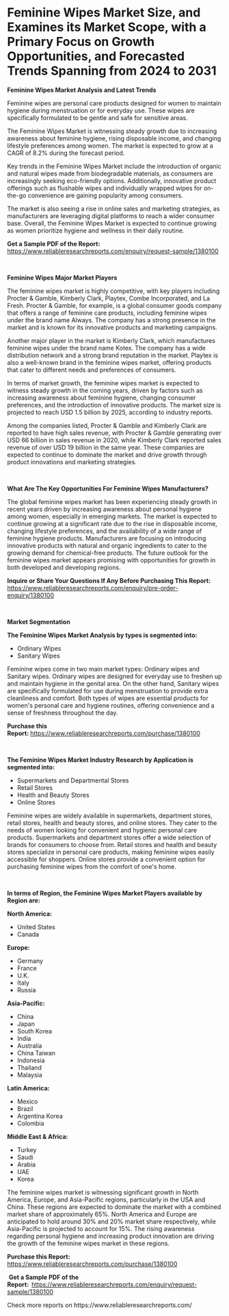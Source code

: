 <p><h1>Feminine Wipes Market Size, and Examines its Market Scope, with a Primary Focus on Growth Opportunities, and Forecasted Trends Spanning from 2024 to 2031</h1></p><p><strong>Feminine Wipes Market Analysis and Latest Trends</strong></p>
<p><p>Feminine wipes are personal care products designed for women to maintain hygiene during menstruation or for everyday use. These wipes are specifically formulated to be gentle and safe for sensitive areas.</p><p>The Feminine Wipes Market is witnessing steady growth due to increasing awareness about feminine hygiene, rising disposable income, and changing lifestyle preferences among women. The market is expected to grow at a CAGR of 8.2% during the forecast period.</p><p>Key trends in the Feminine Wipes Market include the introduction of organic and natural wipes made from biodegradable materials, as consumers are increasingly seeking eco-friendly options. Additionally, innovative product offerings such as flushable wipes and individually wrapped wipes for on-the-go convenience are gaining popularity among consumers.</p><p>The market is also seeing a rise in online sales and marketing strategies, as manufacturers are leveraging digital platforms to reach a wider consumer base. Overall, the Feminine Wipes Market is expected to continue growing as women prioritize hygiene and wellness in their daily routine.</p></p>
<p><strong>Get a Sample PDF of the Report:&nbsp;</strong> <a href="https://www.reliableresearchreports.com/enquiry/request-sample/1380100">https://www.reliableresearchreports.com/enquiry/request-sample/1380100</a></p>
<p>&nbsp;</p>
<p><strong>Feminine Wipes Major Market Players</strong></p>
<p><p>The feminine wipes market is highly competitive, with key players including Procter & Gamble, Kimberly Clark, Playtex, Combe Incorporated, and La Fresh. Procter & Gamble, for example, is a global consumer goods company that offers a range of feminine care products, including feminine wipes under the brand name Always. The company has a strong presence in the market and is known for its innovative products and marketing campaigns.</p><p>Another major player in the market is Kimberly Clark, which manufactures feminine wipes under the brand name Kotex. The company has a wide distribution network and a strong brand reputation in the market. Playtex is also a well-known brand in the feminine wipes market, offering products that cater to different needs and preferences of consumers.</p><p>In terms of market growth, the feminine wipes market is expected to witness steady growth in the coming years, driven by factors such as increasing awareness about feminine hygiene, changing consumer preferences, and the introduction of innovative products. The market size is projected to reach USD 1.5 billion by 2025, according to industry reports.</p><p>Among the companies listed, Procter & Gamble and Kimberly Clark are reported to have high sales revenue, with Procter & Gamble generating over USD 66 billion in sales revenue in 2020, while Kimberly Clark reported sales revenue of over USD 19 billion in the same year. These companies are expected to continue to dominate the market and drive growth through product innovations and marketing strategies.</p></p>
<p>&nbsp;</p>
<p><strong>What Are The Key Opportunities For Feminine Wipes Manufacturers?</strong></p>
<p><p>The global feminine wipes market has been experiencing steady growth in recent years driven by increasing awareness about personal hygiene among women, especially in emerging markets. The market is expected to continue growing at a significant rate due to the rise in disposable income, changing lifestyle preferences, and the availability of a wide range of feminine hygiene products. Manufacturers are focusing on introducing innovative products with natural and organic ingredients to cater to the growing demand for chemical-free products. The future outlook for the feminine wipes market appears promising with opportunities for growth in both developed and developing regions.</p></p>
<p><strong>Inquire or Share Your Questions If Any Before Purchasing This Report:</strong> <a href="https://www.reliableresearchreports.com/enquiry/pre-order-enquiry/1380100">https://www.reliableresearchreports.com/enquiry/pre-order-enquiry/1380100</a></p>
<p>&nbsp;</p>
<p><strong>Market Segmentation</strong></p>
<p><strong>The Feminine Wipes Market Analysis by types is segmented into:</strong></p>
<p><ul><li>Ordinary Wipes</li><li>Sanitary Wipes</li></ul></p>
<p><p>Feminine wipes come in two main market types: Ordinary wipes and Sanitary wipes. Ordinary wipes are designed for everyday use to freshen up and maintain hygiene in the genital area. On the other hand, Sanitary wipes are specifically formulated for use during menstruation to provide extra cleanliness and comfort. Both types of wipes are essential products for women's personal care and hygiene routines, offering convenience and a sense of freshness throughout the day.</p></p>
<p><strong>Purchase this Report:&nbsp;</strong><a href="https://www.reliableresearchreports.com/purchase/1380100">https://www.reliableresearchreports.com/purchase/1380100</a></p>
<p>&nbsp;</p>
<p><strong>The Feminine Wipes Market Industry Research by Application is segmented into:</strong></p>
<p><ul><li>Supermarkets and Departmental Stores</li><li>Retail Stores</li><li>Health and Beauty Stores</li><li>Online Stores</li></ul></p>
<p><p>Feminine wipes are widely available in supermarkets, department stores, retail stores, health and beauty stores, and online stores. They cater to the needs of women looking for convenient and hygienic personal care products. Supermarkets and department stores offer a wide selection of brands for consumers to choose from. Retail stores and health and beauty stores specialize in personal care products, making feminine wipes easily accessible for shoppers. Online stores provide a convenient option for purchasing feminine wipes from the comfort of one's home.</p></p>
<p>&nbsp;</p>
<p><strong>In terms of Region, the Feminine Wipes Market Players available by Region are:</strong></p>
<p>
    <p> <strong> North America: </strong>
        <ul>
            <li>United States</li>
            <li>Canada</li>
        </ul>
        </p> 
    <p> <strong> Europe: </strong>
        <ul>
            <li>Germany</li>
            <li>France</li>
            <li>U.K.</li>
            <li>Italy</li>
            <li>Russia</li>
        </ul>
        </p> 
    <p> <strong> Asia-Pacific: </strong>
        <ul>
            <li>China</li>
            <li>Japan</li>
            <li>South Korea</li>
            <li>India</li>
            <li>Australia</li>
            <li>China Taiwan</li>
            <li>Indonesia</li>
            <li>Thailand</li>
            <li>Malaysia</li>
        </ul>
        </p> 
    <p> <strong> Latin America: </strong>
        <ul>
            <li>Mexico</li>
            <li>Brazil</li>
            <li>Argentina Korea</li>
            <li>Colombia</li>
        </ul>
        </p> 
    <p> <strong> Middle East & Africa: </strong>
        <ul>
            <li>Turkey</li>
            <li>Saudi</li>
            <li>Arabia</li>
            <li>UAE</li>
            <li>Korea</li>
        </ul>
    </p>
    </p>
<p><p>The feminine wipes market is witnessing significant growth in North America, Europe, and Asia-Pacific regions, particularly in the USA and China. These regions are expected to dominate the market with a combined market share of approximately 65%. North America and Europe are anticipated to hold around 30% and 20% market share respectively, while Asia-Pacific is projected to account for 15%. The rising awareness regarding personal hygiene and increasing product innovation are driving the growth of the feminine wipes market in these regions.</p></p>
<p><strong>Purchase this Report: </strong><a href="https://www.reliableresearchreports.com/purchase/1380100">https://www.reliableresearchreports.com/purchase/1380100</a></p>
<p>&nbsp;<strong>Get a Sample PDF of the Report:&nbsp;&nbsp;</strong><a href="https://www.reliableresearchreports.com/enquiry/request-sample/1380100">https://www.reliableresearchreports.com/enquiry/request-sample/1380100</a></p>
<p><strong></strong></p>
<p>Check more reports on https://www.reliableresearchreports.com/</p>